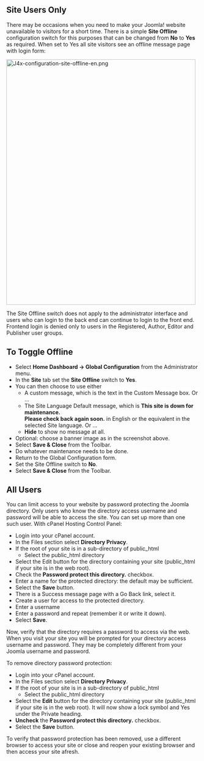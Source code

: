 <!-- Filename: J4.x:Site_Offline / Display title: Site Offline -->

## Site Users Only

There may be occasions when you need to make your Joomla! website
unavailable to visitors for a short time. There is a simple **Site
Offline** configuration switch for this purposes that can be changed
from **No** to **Yes** as required. When set to Yes all site visitors
see an offline message page with login form:

<img
src="https://docs.joomla.org/images/8/84/J4x-configuration-site-offline-en.png"
class="thumbborder" decoding="async" data-file-width="495"
data-file-height="643" width="495" height="643"
alt="J4x-configuration-site-offline-en.png" />

The Site Offline switch does not apply to the administrator interface
and users who can login to the back end can continue to login to the
front end. Frontend login is denied only to users in the Registered,
Author, Editor and Publisher user groups.

## To Toggle Offline

- Select **Home Dashboard **→** Global Configuration** from the
  Administrator menu.
- In the **Site** tab set the **Site Offline** switch to **Yes**.
- You can then choose to use either
  - A custom message, which is the text in the Custom Message box. Or
    ...
  - The Site Language Default message, which is **This site is down for
    maintenance.  
    Please check back again soon.** in English or the equivalent in the
    selected Site language. Or ...
  - **Hide** to show no message at all.
- Optional: choose a banner image as in the screenshot above.
- Select **Save & Close** from the Toolbar.
- Do whatever maintenance needs to be done.
- Return to the Global Configuration form.
- Set the Site Offline switch to **No**.
- Select **Save & Close** from the Toolbar.

## All Users

You can limit access to your website by password protecting the Joomla
directory. Only users who know the directory access username and
password will be able to access the site. You can set up more than one
such user. With cPanel Hosting Control Panel:

- Login into your cPanel account.
- In the Files section select **Directory Privacy**.
- If the root of your site is in a sub-directory of public_html
  - Select the public_html directory
- Select the Edit button for the directory containing your site
  (public_html if your site is in the web root).
- Check the **Password protect this directory.** checkbox.
- Enter a name for the protected directory: the default may be
  sufficient.
- Select the **Save** button.
- There is a Success message page with a Go Back link, select it.
- Create a user for access to the protected directory.
- Enter a username
- Enter a password and repeat (remember it or write it down).
- Select **Save**.

Now, verify that the directory requires a password to access via the
web. When you visit your site you will be prompted for your directory
access username and password. They may be completely different from your
Joomla username and password.

To remove directory password protection:

- Login into your cPanel account.
- In the Files section select **Directory Privacy**.
- If the root of your site is in a sub-directory of public_html
  - Select the public_html directory
- Select the **Edit** button for the directory containing your site
  (public_html if your site is in the web root). It will now show a lock
  symbol and Yes under the Private heading.
- **Uncheck** the **Password protect this directory.** checkbox.
- Select the **Save** button.

To verify that password protection has been removed, use a different
browser to access your site or close and reopen your existing browser
and then access your site afresh.
